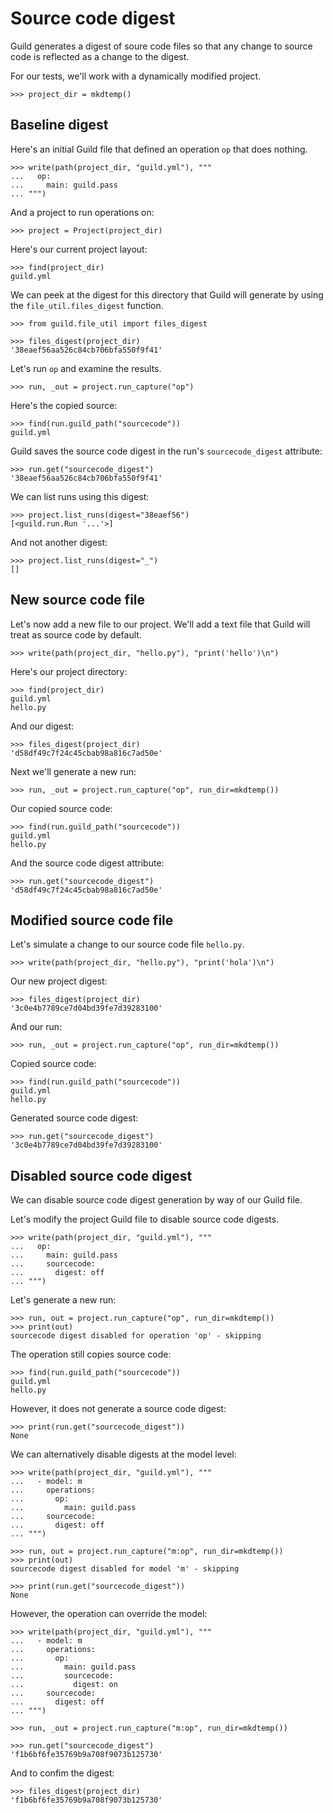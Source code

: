 # Source code digest

Guild generates a digest of soure code files so that any change to
source code is reflected as a change to the digest.

For our tests, we'll work with a dynamically modified project.

    >>> project_dir = mkdtemp()

## Baseline digest

Here's an initial Guild file that defined an operation `op` that does
nothing.

    >>> write(path(project_dir, "guild.yml"), """
    ...   op:
    ...     main: guild.pass
    ... """)

And a project to run operations on:

    >>> project = Project(project_dir)

Here's our current project layout:

    >>> find(project_dir)
    guild.yml

We can peek at the digest for this directory that Guild will generate
by using the `file_util.files_digest` function.

    >>> from guild.file_util import files_digest

    >>> files_digest(project_dir)
    '38eaef56aa526c84cb706bfa550f9f41'

Let's run `op` and examine the results.

    >>> run, _out = project.run_capture("op")

Here's the copied source:

    >>> find(run.guild_path("sourcecode"))
    guild.yml

Guild saves the source code digest in the run's `sourcecode_digest`
attribute:

    >>> run.get("sourcecode_digest")
    '38eaef56aa526c84cb706bfa550f9f41'

We can list runs using this digest:

    >>> project.list_runs(digest="38eaef56")
    [<guild.run.Run '...'>]

And not another digest:

    >>> project.list_runs(digest="_")
    []

## New source code file

Let's now add a new file to our project. We'll add a text file that
Guild will treat as source code by default.

    >>> write(path(project_dir, "hello.py"), "print('hello')\n")

Here's our project directory:

    >>> find(project_dir)
    guild.yml
    hello.py

And our digest:

    >>> files_digest(project_dir)
    'd58df49c7f24c45cbab98a816c7ad50e'

Next we'll generate a new run:

    >>> run, _out = project.run_capture("op", run_dir=mkdtemp())

Our copied source code:

    >>> find(run.guild_path("sourcecode"))
    guild.yml
    hello.py

And the source code digest attribute:

    >>> run.get("sourcecode_digest")
    'd58df49c7f24c45cbab98a816c7ad50e'

## Modified source code file

Let's simulate a change to our source code file `hello.py`.

    >>> write(path(project_dir, "hello.py"), "print('hola')\n")

Our new project digest:

    >>> files_digest(project_dir)
    '3c0e4b7789ce7d04bd39fe7d39283100'

And our run:

    >>> run, _out = project.run_capture("op", run_dir=mkdtemp())

Copied source code:

    >>> find(run.guild_path("sourcecode"))
    guild.yml
    hello.py

Generated source code digest:

    >>> run.get("sourcecode_digest")
    '3c0e4b7789ce7d04bd39fe7d39283100'

## Disabled source code digest

We can disable source code digest generation by way of our Guild file.

Let's modify the project Guild file to disable source code digests.

    >>> write(path(project_dir, "guild.yml"), """
    ...   op:
    ...     main: guild.pass
    ...     sourcecode:
    ...       digest: off
    ... """)

Let's generate a new run:

    >>> run, out = project.run_capture("op", run_dir=mkdtemp())
    >>> print(out)
    sourcecode digest disabled for operation 'op' - skipping

The operation still copies source code:

    >>> find(run.guild_path("sourcecode"))
    guild.yml
    hello.py

However, it does not generate a source code digest:

    >>> print(run.get("sourcecode_digest"))
    None

We can alternatively disable digests at the model level:

    >>> write(path(project_dir, "guild.yml"), """
    ...   - model: m
    ...     operations:
    ...       op:
    ...         main: guild.pass
    ...     sourcecode:
    ...       digest: off
    ... """)

    >>> run, out = project.run_capture("m:op", run_dir=mkdtemp())
    >>> print(out)
    sourcecode digest disabled for model 'm' - skipping

    >>> print(run.get("sourcecode_digest"))
    None

However, the operation can override the model:

    >>> write(path(project_dir, "guild.yml"), """
    ...   - model: m
    ...     operations:
    ...       op:
    ...         main: guild.pass
    ...         sourcecode:
    ...           digest: on
    ...     sourcecode:
    ...       digest: off
    ... """)

    >>> run, _out = project.run_capture("m:op", run_dir=mkdtemp())

    >>> run.get("sourcecode_digest")
    'f1b6bf6fe35769b9a708f9073b125730'

And to confim the digest:

    >>> files_digest(project_dir)
    'f1b6bf6fe35769b9a708f9073b125730'
